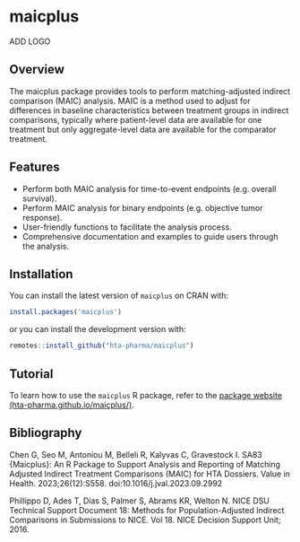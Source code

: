 
# maicplus

ADD LOGO

## Overview

The maicplus package provides tools to perform matching-adjusted indirect comparison (MAIC) analysis. MAIC is a method used to adjust for differences in baseline characteristics between treatment groups in indirect comparisons, typically where patient-level data are available for one treatment but only aggregate-level data are available for the comparator treatment.

## Features
* Perform both MAIC analysis for time-to-event endpoints (e.g. overall survival).
* Perform MAIC analysis for binary endpoints (e.g. objective tumor response).
* User-friendly functions to facilitate the analysis process.
* Comprehensive documentation and examples to guide users through the analysis.

## Installation

You can install the latest version of `maicplus` on CRAN with:

```r
install.packages('maicplus')
```

or you can install the development version with:

```r
remotes::install_github("hta-pharma/maicplus")
```

## Tutorial

To learn how to use the `maicplus` R package, refer to the [package website (hta-pharma.github.io/maicplus/)](hta-pharma.github.io/maicplus/).

## Bibliography

Chen G, Seo M, Antoniou M, Belleli R, Kalyvas C, Gravestock I. SA83 {Maicplus}: An R Package to Support Analysis and Reporting of Matching Adjusted Indirect Treatment Comparisons (MAIC) for HTA Dossiers. Value in Health. 2023;26(12):S558. doi:10.1016/j.jval.2023.09.2992

Phillippo D, Ades T, Dias S, Palmer S, Abrams KR, Welton N. NICE DSU Technical Support Document 18: Methods for Population-Adjusted Indirect Comparisons in Submissions to NICE. Vol 18. NICE Decision Support Unit; 2016.
